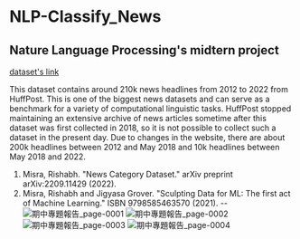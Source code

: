 # NLP-Classify_News
Nature Language Processing's midtern project
--
[dataset's link](https://www.kaggle.com/datasets/rmisra/news-category-dataset)

This dataset contains around 210k news headlines from 2012 to 2022 from HuffPost. This is one of the biggest news datasets and can serve as a benchmark for a variety of computational linguistic tasks. HuffPost stopped maintaining an extensive archive of news articles sometime after this dataset was first collected in 2018, so it is not possible to collect such a dataset in the present day. Due to changes in the website, there are about 200k headlines between 2012 and May 2018 and 10k headlines between May 2018 and 2022.

1. Misra, Rishabh. "News Category Dataset." arXiv preprint arXiv:2209.11429 (2022).
2. Misra, Rishabh and Jigyasa Grover. "Sculpting Data for ML: The first act of Machine Learning." ISBN 9798585463570 (2021).
--
![期中專題報告_page-0001](https://github.com/andrew76214/NLP-Classify_News/assets/61071600/63124478-984f-411c-a4b4-1da035927aa6)
![期中專題報告_page-0002](https://github.com/andrew76214/NLP-Classify_News/assets/61071600/15b2ebe6-915d-4e4b-9c4a-b3115989effd)
![期中專題報告_page-0003](https://github.com/andrew76214/NLP-Classify_News/assets/61071600/5767e613-66f0-4a7c-908b-8618d6911a74)
![期中專題報告_page-0004](https://github.com/andrew76214/NLP-Classify_News/assets/61071600/8c796869-bceb-4a64-a549-35804ddf42ee)
